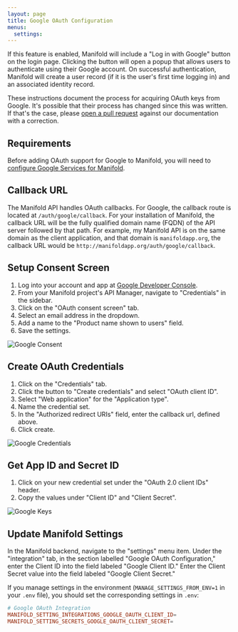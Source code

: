 ```yaml
---
layout: page
title: Google OAuth Configuration
menus:
  settings:
---
```


If this feature is enabled, Manifold will include a "Log in with Google" button on the login page. Clicking the button will open a popup that allows users to authenticate using their Google account. On successful authentication, Manifold will create a user record \(if it is the user's first time logging in\) and an associated identity record.

These instructions document the process for acquiring OAuth keys from Google. It's possible that their process has changed since this was written. If that's the case, please [open a pull request](https://github.com/ManifoldScholar/manifold-docs/pulls) against our documentation with a correction.

## Requirements

Before adding OAuth support for Google to Manifold, you will need to [configure Google Services for Manifold](/docs/customizing/external_services/google/index.html).

## Callback URL

The Manifold API handles OAuth callbacks. For Google, the callback route is located at `/auth/google/callback`. For your installation of Manifold, the callback URL will be the fully qualified domain name \(FQDN\) of the API server followed by that path. For example, my Manifold API is on the same domain as the client application, and that domain is `manifoldapp.org`, the callback URL would be `http://manifoldapp.org/auth/google/callback`.

## Setup Consent Screen

1. Log into your account and app at [Google Developer Console](https://console.developers.google.com/).
2. From your Manifold project's API Manager, navigate to "Credentials" in the sidebar.
3. Click on the "OAuth consent screen" tab.
4. Select an email address in the dropdown.
5. Add a name to the "Product name shown to users" field.
6. Save the settings.

![Google Consent](/docs/assets/customizing/google-consent.png)

## Create OAuth Credentials

1. Click on the "Credentials" tab.
2. Click the button to "Create credentials" and select "OAuth client ID".
3. Select "Web application" for the "Application type".
4. Name the credential set.
5. In the "Authorized redirect URIs" field, enter the callback url, defined above.
6. Click create.

![Google Credentials](/docs/assets/customizing/google-credentials.png)

## Get App ID and Secret ID

1. Click on your new credential set under the "OAuth 2.0 client IDs" header.
2. Copy the values under "Client ID" and "Client Secret".

![Google Keys](/docs/assets/customizing/google-keys.png)

## Update Manifold Settings

In the Manifold backend, navigate to the "settings" menu item. Under the "integration" tab, in the section labelled "Google OAuth Configuration," enter the Client ID into the field labeled "Google Client ID." Enter the Client Secret value into the field labeled "Google Client Secret."

If you manage settings in the environment \(`MANAGE_SETTINGS_FROM_ENV=1` in your `.env` file\), you should set the corresponding settings in `.env`:

``` conf
# Google OAuth Integration
MANIFOLD_SETTING_INTEGRATIONS_GOOGLE_OAUTH_CLIENT_ID=
MANIFOLD_SETTING_SECRETS_GOOGLE_OAUTH_CLIENT_SECRET=
```
